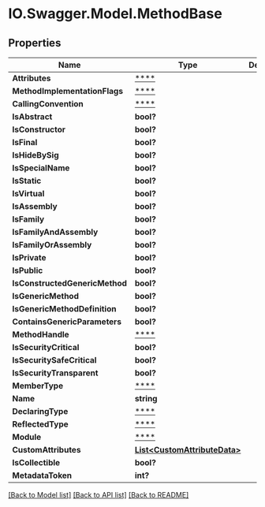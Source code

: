 # IO.Swagger.Model.MethodBase
## Properties

Name | Type | Description | Notes
------------ | ------------- | ------------- | -------------
**Attributes** | [****](.md) |  | [optional] 
**MethodImplementationFlags** | [****](.md) |  | [optional] 
**CallingConvention** | [****](.md) |  | [optional] 
**IsAbstract** | **bool?** |  | [optional] 
**IsConstructor** | **bool?** |  | [optional] 
**IsFinal** | **bool?** |  | [optional] 
**IsHideBySig** | **bool?** |  | [optional] 
**IsSpecialName** | **bool?** |  | [optional] 
**IsStatic** | **bool?** |  | [optional] 
**IsVirtual** | **bool?** |  | [optional] 
**IsAssembly** | **bool?** |  | [optional] 
**IsFamily** | **bool?** |  | [optional] 
**IsFamilyAndAssembly** | **bool?** |  | [optional] 
**IsFamilyOrAssembly** | **bool?** |  | [optional] 
**IsPrivate** | **bool?** |  | [optional] 
**IsPublic** | **bool?** |  | [optional] 
**IsConstructedGenericMethod** | **bool?** |  | [optional] 
**IsGenericMethod** | **bool?** |  | [optional] 
**IsGenericMethodDefinition** | **bool?** |  | [optional] 
**ContainsGenericParameters** | **bool?** |  | [optional] 
**MethodHandle** | [****](.md) |  | [optional] 
**IsSecurityCritical** | **bool?** |  | [optional] 
**IsSecuritySafeCritical** | **bool?** |  | [optional] 
**IsSecurityTransparent** | **bool?** |  | [optional] 
**MemberType** | [****](.md) |  | [optional] 
**Name** | **string** |  | [optional] 
**DeclaringType** | [****](.md) |  | [optional] 
**ReflectedType** | [****](.md) |  | [optional] 
**Module** | [****](.md) |  | [optional] 
**CustomAttributes** | [**List&lt;CustomAttributeData&gt;**](CustomAttributeData.md) |  | [optional] 
**IsCollectible** | **bool?** |  | [optional] 
**MetadataToken** | **int?** |  | [optional] 

[[Back to Model list]](../README.md#documentation-for-models) [[Back to API list]](../README.md#documentation-for-api-endpoints) [[Back to README]](../README.md)

